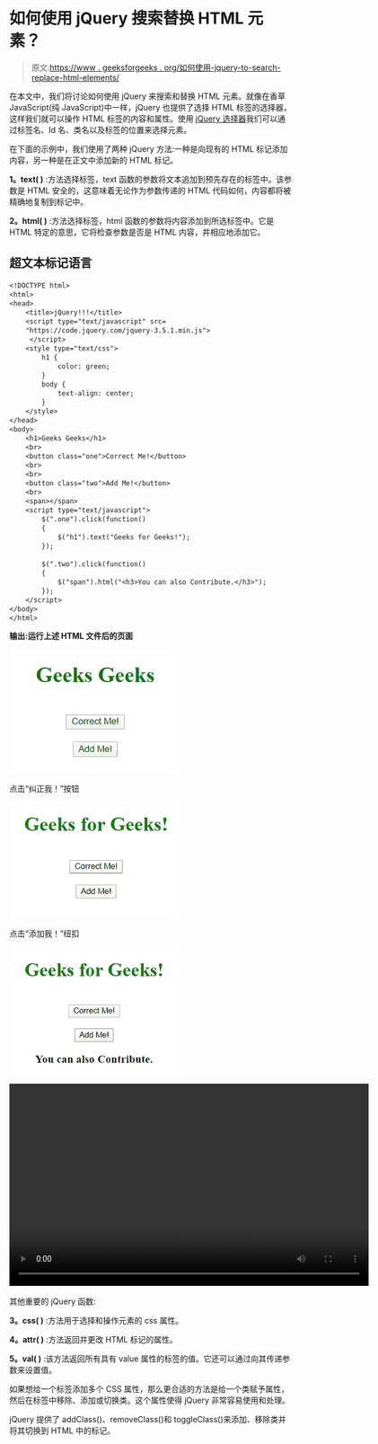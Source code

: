 # 如何使用 jQuery 搜索替换 HTML 元素？

> 原文:[https://www . geeksforgeeks . org/如何使用-jquery-to-search-replace-html-elements/](https://www.geeksforgeeks.org/how-to-use-jquery-to-search-and-replace-html-elements/)

在本文中，我们将讨论如何使用 jQuery 来搜索和替换 HTML 元素。就像在香草 JavaScript(纯 JavaScript)中一样，jQuery 也提供了选择 HTML 标签的选择器，这样我们就可以操作 HTML 标签的内容和属性。使用 [jQuery 选择器](https://www.geeksforgeeks.org/jquery-selectors-and-event-methods/)我们可以通过标签名、Id 名、类名以及标签的位置来选择元素。

在下面的示例中，我们使用了两种 jQuery 方法:一种是向现有的 HTML 标记添加内容，另一种是在正文中添加新的 HTML 标记。

**1。text( )** :方法选择标签，text 函数的参数将文本追加到预先存在的标签中。该参数是 HTML 安全的，这意味着无论作为参数传递的 HTML 代码如何，内容都将被精确地复制到标记中。

**2。html( )** :方法选择标签，html 函数的参数将内容添加到所选标签中。它是 HTML 特定的意思，它将检查参数是否是 HTML 内容，并相应地添加它。

## 超文本标记语言

```
<!DOCTYPE html>
<html>
<head>
    <title>jQuery!!!</title>
    <script type="text/javascript" src=
    "https://code.jquery.com/jquery-3.5.1.min.js">
     </script>
    <style type="text/css">
        h1 {
            color: green;
        }
        body {
            text-align: center;
        }
    </style>
</head>
<body>
    <h1>Geeks Geeks</h1>
    <br>
    <button class="one">Correct Me!</button>
    <br>
    <br>
    <button class="two">Add Me!</button>
    <br>
    <span></span>
    <script type="text/javascript">
        $(".one").click(function()
        {
            $("h1").text("Geeks for Geeks!");
        });

        $(".two").click(function()
        {
            $("span").html("<h3>You can also Contribute.</h3>");
        });
    </script>
</body>
</html>
```

**输出:运行上述 HTML 文件后的页面**

![Output Image](img/03a8af4f7bf2d94e759c58bae2ea123d.png)

点击“纠正我！”按钮

![](img/18acf1789dd0de57d7f7ff36bfe6dd1d.png)

点击“添加我！”纽扣

![](img/45b22eaad31aeaf20a7973d9f5b13b20.png)

<video class="wp-video-shortcode" id="video-422221-1" width="640" height="360" preload="metadata" controls=""><source type="video/mp4" src="https://media.geeksforgeeks.org/wp-content/uploads/20200527210844/Screen-Recording-25-05-2020-8163.mp4?_=1">[https://media.geeksforgeeks.org/wp-content/uploads/20200527210844/Screen-Recording-25-05-2020-8163.mp4](https://media.geeksforgeeks.org/wp-content/uploads/20200527210844/Screen-Recording-25-05-2020-8163.mp4)</video>

其他重要的 jQuery 函数:

**3。css( )** :方法用于选择和操作元素的 css 属性。

**4。attr( )** :方法返回并更改 HTML 标记的属性。

**5。val( )** :该方法返回所有具有 value 属性的标签的值。它还可以通过向其传递参数来设置值。

如果想给一个标签添加多个 CSS 属性，那么更合适的方法是给一个类赋予属性，然后在标签中移除、添加或切换类。这个属性使得 jQuery 非常容易使用和处理。

jQuery 提供了 addClass()、removeClass()和 toggleClass()来添加、移除类并将其切换到 HTML 中的标记。